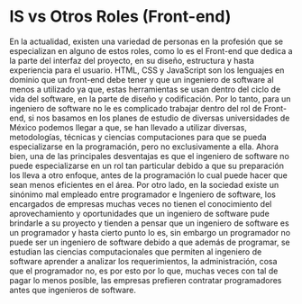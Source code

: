 # IS vs Otros Roles (Front-end)



En la actualidad, existen una variedad de personas en la profesión que se especializan en alguno de estos roles, como lo es el Front-end que dedica a la parte del interfaz del proyecto, en su diseño, estructura y hasta experiencia para el usuario. HTML, CSS y JavaScript son los lenguajes en dominio que un front-end debe tener y que un ingeniero de software al menos a utilizado ya que, estas herramientas se usan dentro del ciclo de vida del software, en la parte de diseño y codificación. Por lo tanto, para un ingeniero de software no le es complicado trabajar dentro del rol de Front-end, si nos basamos en los planes de estudio de diversas universidades de México podemos llegar a que, se han llevado a utilizar diversas, metodologías, técnicas y ciencias computaciones para que se pueda especializarse en la programación, pero no exclusivamente a ella. Ahora bien, una de las principales desventajas es que el ingeniero de software no puede especializarse en un rol tan particular debido a que su preparación los lleva a otro enfoque, antes de la programación lo cual puede hacer que sean menos eficientes en el área. Por otro lado, en la sociedad existe un sinónimo mal empleado entre programador e Ingeniero de software, los encargados de empresas muchas veces no tienen el conocimiento del aprovechamiento y oportunidades que un ingeniero de software pude brindarle a su proyecto y tienden a pensar que un ingeniero de software es un programador y hasta cierto punto lo es, sin embargo un programador no puede ser un ingeniero de software debido a que además de programar, se estudian las ciencias computacionales que permiten al ingeniero de software aprender a analizar los requerimientos, la administración, cosa que el programador no, es por esto por lo que, muchas veces con tal de pagar lo menos posible, las empresas prefieren contratar programadores antes que ingenieros de software. 
